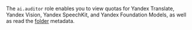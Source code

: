 The `ai.auditor` role enables you to view quotas for Yandex Translate, Yandex Vision, Yandex SpeechKit, and Yandex Foundation Models, as well as read the [folder](../../resource-manager/concepts/resources-hierarchy.md#folder) metadata.
